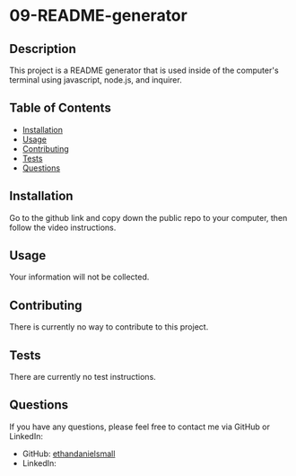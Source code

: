   # 09-README-generator
  
  ## Description
  
  This project is a README generator that is used inside of the computer's terminal using javascript, node.js, and inquirer.
  
  ## Table of Contents
  
  - [Installation](#installation)
  - [Usage](#usage)
  - [Contributing](#contributing)
  - [Tests](#tests)
  - [Questions](#questions)
  
  ## Installation
  
  Go to the github link and copy down the public repo to your computer, then follow the video instructions.
  
  ## Usage
  
  Your information will not be collected.
  
  ## Contributing
  
  There is currently no way to contribute to this project.
  
  ## Tests
  
  There are currently no test instructions.
  
  ## Questions
  
  If you have any questions, please feel free to contact me via GitHub or LinkedIn:
  
  - GitHub: [ethandanielsmall](https://github.com/ethandanielsmall)
  - LinkedIn: [](https://www.linkedin.com/in//)
